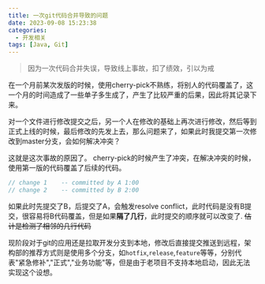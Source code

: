 ```yaml
---
title: 一次git代码合并导致的问题
date: 2023-09-08 15:23:38
categories:
  - 开发相关
tags: [Java, Git]
---
```


> 因为一次代码合并失误，导致线上事故，扣了绩效，引以为戒

在一个月前某次发版的时候，使用cherry-pick不熟练，将别人的代码覆盖了，这一个月的时间造成了一些单子多生成了，产生了比较严重的后果，因此将其记录下来。

对一个文件进行修改提交之后，另一个人在修改的基础上再次进行修改，然后等到正式上线的时候，最后修改的先发上去，那么问题来了，如果此时我提交第一次修改到master分支，会如何解决冲突？

这就是这次事故的原因了。 cherry-pick的时候产生了冲突，在解决冲突的时候，使用第一版的代码覆盖了后续的代码。

```java
// change 1    -- committed by A 1:00
// change 2    -- committed by B 2:00
```

如果此时先提交了B，后提交了A，会触发resolve conflict，此时代码是没有B提交，很容易将B代码覆盖，但是如果**隔了几行**，此时提交的顺序就可以改变了. ~~估计是检测了相邻的几行代码~~ 

现阶段对于git的应用还是拉取开发分支到本地，修改后直接提交推送到远程，架构部的推荐方式则是使用多个分支，如`hotfix`,`release`,`feature`等等，分别代表"紧急修补","正式","业务功能"等，但是由于老项目不支持本地启动，因此无法实现这个设想。